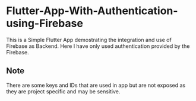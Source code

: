 # Flutter-App-With-Authentication-using-Firebase
This is a Simple Flutter App demostrating the integration and use of Firebase as Backend. Here I have only used authentication provided by the Firebase.  
## Note
There are some keys and IDs that are used in app but are not exposed as they are project specific and may be sensitive.
